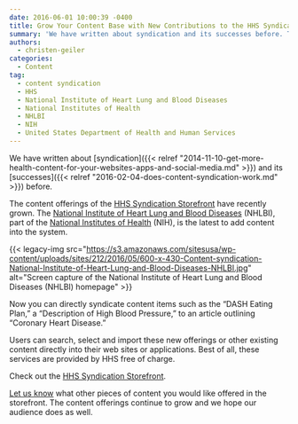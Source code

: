 ```yaml
---
date: 2016-06-01 10:00:39 -0400
title: Grow Your Content Base with New Contributions to the HHS Syndication Storefront
summary: 'We have written about syndication and its successes before. The content offerings of the HHS Syndication Storefront have recently grown. The National Institute of Heart Lung and Blood Diseases (NHLBI), part of the National Institutes of Health (NIH), is the latest to add content into the system. {{< legacy-img src="https://s3.amazonaws.com/sitesusa/wp-content/uploads/sites/212/2016/05/600-x-430-Content-syndication-National-Institute-of-Heart-Lung-and-Blood-Diseases-NHLBI.jpg" alt="Screen capture of the National Institute of'
authors:
  - christen-geiler
categories:
  - Content
tag:
  - content syndication
  - HHS
  - National Institute of Heart Lung and Blood Diseases
  - National Institutes of Health
  - NHLBI
  - NIH
  - United States Department of Health and Human Services
---
```


We have written about [syndication]({{< relref "2014-11-10-get-more-health-content-for-your-websites-apps-and-social-media.md" >}}) and its [successes]({{< relref "2016-02-04-does-content-syndication-work.md" >}}) before.

The content offerings of the [HHS Syndication Storefront](https://syndication.hhs.gov/) have recently grown. The [National Institute of Heart Lung and Blood Diseases](http://www.nhlbi.nih.gov/) (NHLBI), part of the [National Institutes of Health](https://www.nih.gov/) (NIH), is the latest to add content into the system.

{{< legacy-img src="https://s3.amazonaws.com/sitesusa/wp-content/uploads/sites/212/2016/05/600-x-430-Content-syndication-National-Institute-of-Heart-Lung-and-Blood-Diseases-NHLBI.jpg" alt="Screen capture of the National Institute of Heart Lung and Blood Diseases (NHLBI) homepage" >}}

Now you can directly syndicate content items such as the “DASH Eating Plan,” a “Description of High Blood Pressure,” to an article outlining “Coronary Heart Disease.&#8221;

Users can search, select and import these new offerings or other existing content directly into their web sites or applications. Best of all, these services are provided by HHS free of charge.

Check out the [HHS Syndication Storefront](https://syndication.hhs.gov/).

[Let us know](mailto:Syndication@nih.gov) what other pieces of content you would like offered in the storefront. The content offerings continue to grow and we hope our audience does as well.
